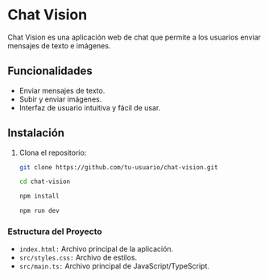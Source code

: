 # Chat Vision

Chat Vision es una aplicación web de chat que permite a los usuarios enviar mensajes de texto e imágenes.

## Funcionalidades

- Enviar mensajes de texto.
- Subir y enviar imágenes.
- Interfaz de usuario intuitiva y fácil de usar.

## Instalación

1. Clona el repositorio:
   ```sh
   git clone https://github.com/tu-usuario/chat-vision.git
   ```
   ```sh
   cd chat-vision
   ```
   ```sh
   npm install
   ```
   ```sh
   npm run dev
   ```
### Estructura del Proyecto

- `index.html:` Archivo principal de la aplicación.
- `src/styles.css:` Archivo de estilos.
- `src/main.ts:` Archivo principal de JavaScript/TypeScript.


